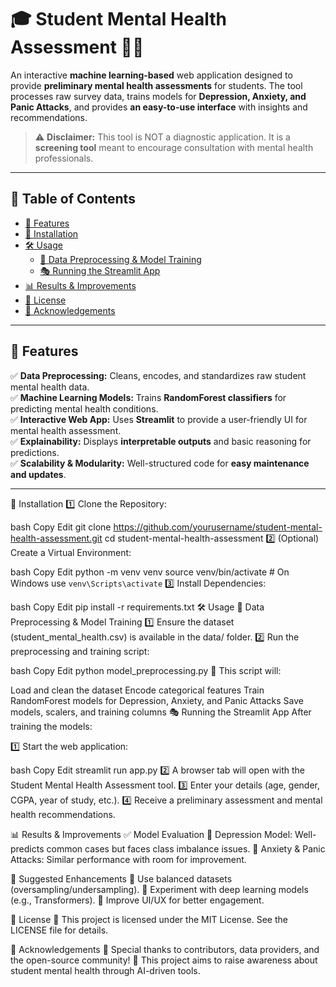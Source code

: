 # 🎓 Student Mental Health Assessment 🧠💙

An interactive **machine learning-based** web application designed to provide **preliminary mental health assessments** for students. The tool processes raw survey data, trains models for **Depression, Anxiety, and Panic Attacks**, and provides **an easy-to-use interface** with insights and recommendations.

> ⚠️ **Disclaimer:** This tool is NOT a diagnostic application. It is a **screening tool** meant to encourage consultation with mental health professionals.

---

## 📌 Table of Contents

- [🌟 Features](#-features)
- [🚀 Installation](#-installation)
- [🛠️ Usage](#️-usage)
  - [🔄 Data Preprocessing & Model Training](#-data-preprocessing--model-training)
  - [🎭 Running the Streamlit App](#-running-the-streamlit-app)
- [📊 Results & Improvements](#-results--improvements)
- [📜 License](#-license)
- [🙏 Acknowledgements](#-acknowledgements)

---

## 🌟 Features

✅ **Data Preprocessing:** Cleans, encodes, and standardizes raw student mental health data.  
✅ **Machine Learning Models:** Trains **RandomForest classifiers** for predicting mental health conditions.  
✅ **Interactive Web App:** Uses **Streamlit** to provide a user-friendly UI for mental health assessment.  
✅ **Explainability:** Displays **interpretable outputs** and basic reasoning for predictions.  
✅ **Scalability & Modularity:** Well-structured code for **easy maintenance and updates**.  

---
🚀 Installation
1️⃣ Clone the Repository:

bash
Copy
Edit
git clone https://github.com/yourusername/student-mental-health-assessment.git
cd student-mental-health-assessment
2️⃣ (Optional) Create a Virtual Environment:

bash
Copy
Edit
python -m venv venv
source venv/bin/activate  # On Windows use `venv\Scripts\activate`
3️⃣ Install Dependencies:

bash
Copy
Edit
pip install -r requirements.txt
🛠️ Usage
🔄 Data Preprocessing & Model Training
1️⃣ Ensure the dataset (student_mental_health.csv) is available in the data/ folder.
2️⃣ Run the preprocessing and training script:

bash
Copy
Edit
python model_preprocessing.py
🔹 This script will:

Load and clean the dataset
Encode categorical features
Train RandomForest models for Depression, Anxiety, and Panic Attacks
Save models, scalers, and training columns
🎭 Running the Streamlit App
After training the models:

1️⃣ Start the web application:

bash
Copy
Edit
streamlit run app.py
2️⃣ A browser tab will open with the Student Mental Health Assessment tool.
3️⃣ Enter your details (age, gender, CGPA, year of study, etc.).
4️⃣ Receive a preliminary assessment and mental health recommendations.

📊 Results & Improvements
✅ Model Evaluation
🔹 Depression Model: Well-predicts common cases but faces class imbalance issues.
🔹 Anxiety & Panic Attacks: Similar performance with room for improvement.

🔧 Suggested Enhancements
🔹 Use balanced datasets (oversampling/undersampling).
🔹 Experiment with deep learning models (e.g., Transformers).
🔹 Improve UI/UX for better engagement.

📜 License
📄 This project is licensed under the MIT License. See the LICENSE file for details.

🙏 Acknowledgements
💙 Special thanks to contributors, data providers, and the open-source community!
🤝 This project aims to raise awareness about student mental health through AI-driven tools.




